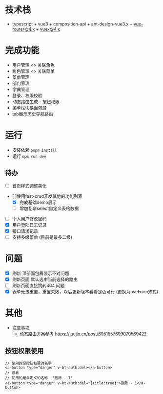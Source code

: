 # 技术栈
- typescript + vue3 + composition-api + ant-design-vue3.x + vue-router@4.x + vuex@4.x

# 完成功能

- 用户管理 <> 关联角色
- 角色管理 <> 关联菜单
- 菜单管理
- 部门管理
- 字典管理
- 登录、权限校验
- 动态路由生成 - 按钮权限
- 菜单栏切换面包屑
- tab展示历史导航路由
# 运行
- 安装依赖 `pnpm install`
- 运行 `npm run dev`

## 待办
- [ ] 首页样式调整美化
- [ ]使用fast-crud开发其他的功能列表
  - [x]  完成基础demo展示
  - [ ]  增加复杂select自定义表格数据
- [ ] 个人用户修改密码
- [x] 用户登陆日志记录
- [x] 接口请求记录
- [ ] 支持多级菜单 (目前是最多二级)
# 问题
- [x] 刷新 顶部面包屑显示不对问题
- [x] 刷新页面  默认选中当前选择的路由
- [ ] 刷新页面直接跳转404 问题
- [x] 表单无法重置，重置失效，以后更新版本看看是否可行 (更换为useForm方式)

# 其他
- 注意事项
  - 动态路由方案参考 https://juejin.cn/post/6951557699079569422

## 按钮权限使用
```vue
// 使用的是按钮权限的名字
<a-button type="danger" v-bt-auth:del></a-button>
// 或者
// 使用的是自定义的名称  '删除 - 1'
<a-button type="danger" v-bt-auth:del="{title:true}">删除 - 1</a-button>
```
